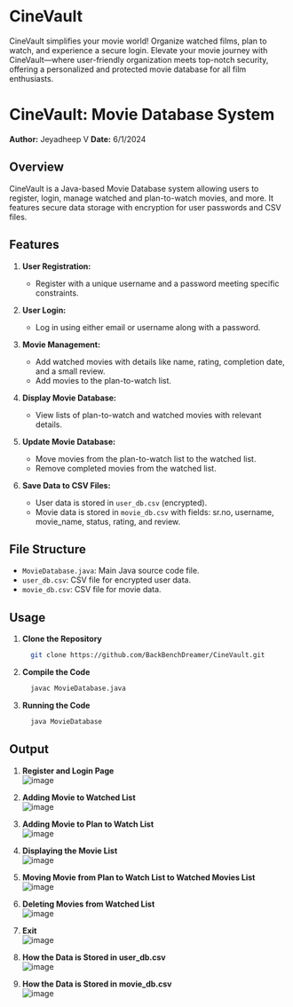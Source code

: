# CineVault
CineVault simplifies your movie world! Organize watched films, plan to watch, and experience a secure login. Elevate your movie journey with CineVault—where user-friendly organization meets top-notch security, offering a personalized and protected movie database for all film enthusiasts.

# CineVault: Movie Database System

**Author:** Jeyadheep V
**Date:** 6/1/2024

## Overview

CineVault is a Java-based Movie Database system allowing users to register, login, manage watched and plan-to-watch movies, and more. It features secure data storage with encryption for user passwords and CSV files.

## Features

1. **User Registration:**
   - Register with a unique username and a password meeting specific constraints.

2. **User Login:**
   - Log in using either email or username along with a password.

3. **Movie Management:**
   - Add watched movies with details like name, rating, completion date, and a small review.
   - Add movies to the plan-to-watch list.

4. **Display Movie Database:**
   - View lists of plan-to-watch and watched movies with relevant details.

5. **Update Movie Database:**
   - Move movies from the plan-to-watch list to the watched list.
   - Remove completed movies from the watched list.

6. **Save Data to CSV Files:**
   - User data is stored in `user_db.csv` (encrypted).
   - Movie data is stored in `movie_db.csv` with fields: sr.no, username, movie_name, status, rating, and review.


## File Structure

- `MovieDatabase.java`: Main Java source code file.
- `user_db.csv`: CSV file for encrypted user data.
- `movie_db.csv`: CSV file for movie data.

## Usage

1. **Clone the Repository**
   ```bash
     git clone https://github.com/BackBenchDreamer/CineVault.git

2. **Compile the Code**
   ```bash
     javac MovieDatabase.java
3. **Running the Code**
   ```bash
     java MovieDatabase

## Output

1. **Register and Login Page** <br>![image](https://github.com/BackBenchDreamer/CineVault/assets/112080762/863ad676-d684-4977-8ce0-6958bae747f6)


2. **Adding Movie to Watched List** <br> ![image](https://github.com/BackBenchDreamer/CineVault/assets/112080762/4bfa6c98-35c2-43ac-a59a-d61f41f2e3ec)

3. **Adding Movie to Plan to Watch List** <br> ![image](https://github.com/BackBenchDreamer/CineVault/assets/112080762/93688d73-574c-49a2-b4f7-3f1ebbfebcc8)

4. **Displaying the Movie List** <br> ![image](https://github.com/BackBenchDreamer/CineVault/assets/112080762/aed891f9-fa08-4d26-aaeb-84bd9e078668)

5. **Moving Movie from Plan to Watch List to Watched Movies List**<br> ![image](https://github.com/BackBenchDreamer/CineVault/assets/112080762/b71cfc89-9522-4f53-988d-a8902c6208f0)

6. **Deleting Movies from Watched List** <br> ![image](https://github.com/BackBenchDreamer/CineVault/assets/112080762/a8e6832a-bdea-4fdf-915b-86c4b92e811f)

7. **Exit** <br> ![image](https://github.com/BackBenchDreamer/CineVault/assets/112080762/d14f0454-42ff-4b3a-b975-cc4a463435e3)
 
8. **How the Data is Stored in user_db.csv** <br> ![image](https://github.com/BackBenchDreamer/CineVault/assets/112080762/11677496-aa0c-4ae1-808a-be1691178fbb)

9. **How the Data is Stored in movie_db.csv** <br> ![image](https://github.com/BackBenchDreamer/CineVault/assets/112080762/763e106e-d8e1-4602-9431-4230324703f5)
